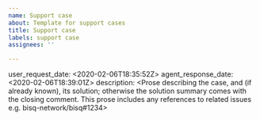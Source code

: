```yaml
---
name: Support case
about: Template for support cases
title: Support case
labels: support case
assignees: ''

---
```


user_request_date: <2020-02-06T18:35:52Z> 
agent_response_date: <2020-02-06T18:39:01Z>
description: <Prose describing the case, and (if already known), its solution; otherwise the solution summary comes with the closing comment. This prose includes any references to related issues e.g. bisq-network\/bisq#1234>
